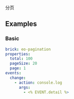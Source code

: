 分页

## Examples

### Basic

```yaml preview
brick: eo-pagination
properties:
  total: 100
  pageSize: 20
  page: 1
events:
  change:
    - action: console.log
      args:
        - <% EVENT.detail %>
```
